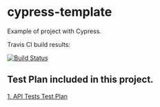 # cypress-template
Example of project with Cypress. 

Travis CI build results: 

[![Build Status](https://travis-ci.org/estefafdez/cypress-template.svg?branch=main)](https://travis-ci.org/estefafdez/cypress-template)

## Test Plan included in this project. 

[1. API Tests Test Plan](doc/1-api-test-plan.md)
